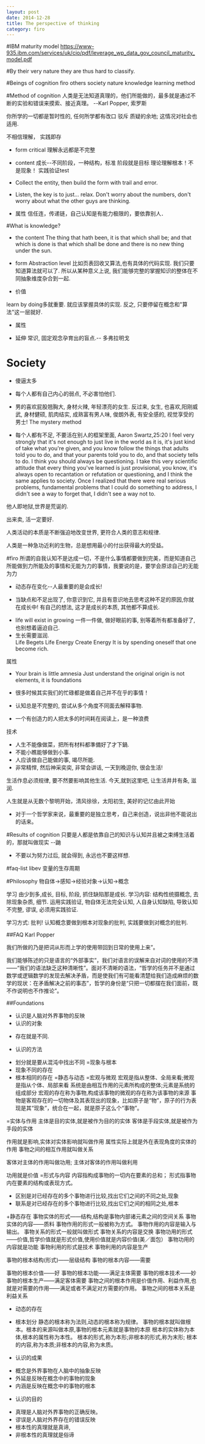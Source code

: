 ```yaml
---
layout: post
date: 2014-12-28
title: The perspective of thinking
category: firo
---
```


#IBM maturity model
https://www-935.ibm.com/services/uk/cio/pdf/leverage_wp_data_gov_council_maturity_model.pdf

#By their very nature they are thus hard to classify.

#Beings of cognition
firo others society nature knowledge
learning method

#Method of cognition
人类是无法知道真理的，他们所能做的，最多就是通过不断的实验和错误来摸索、接近真理。 --Karl Popper, 索罗斯 

你所学的一切都是暂时性的,  任何所学都有改口 驳斥 质疑的余地; 这情况对社会也适用. 

不相信理解， 实践即存

* form
critical
理解永远都是不完整

* content
成长--不同阶段，一种结构，标准
阶段就是目标
理论理解根本！不是现象！
实践验证test
+ Collect the entity, then build the form with trail and error. 

+ Listen, the key is to just... relax. Don't worry about the numbers, don't worry about what the other guys are thinking. 
* 属性
信任连，传递链，自己认知是有能力极限的，要依靠别人． 

#What is knowledge?
* the content
The thing that hath been, it is that which shall be; and that which is done 
is that which shall be done and there is no new thing under the sun.

* form 
Abstraction level
比如页表回收又算法,也有具体的代码实现. 我们只要知道算法就可以了.
所以从某种意义上说, 我们能够完整的掌握知识的整体在不同抽象维度杂合到一起.

* 价值

 learn by doing多就重要. 就应该掌握具体的实现.
反之, 只要停留在概念和"算法"这一层就好.

* 属性
+ 延伸 
常识, 固定观念孕育出的盲点.-- 多弗拉明戈 

# Society
+ 傻逼太多
* 每个人都有自己内心的弱点, 不必害怕他们.

* 男的喜欢屁股翘胸大, 身材火辣, 年轻漂亮的女生. 反过来, 女生, 也喜欢,阳刚威武, 身材健硕, 肌肉结实, 成熟富有男人味, 俊朗外表, 有安全感的, 视觉享受的男士!
The mystery method

* 每个人都有不足, 不要活在别人的框架里面, Aaron Swartz,25:20
I feel very strongly that it's not enough to just live in 
the world as it is, it's just kind of take what you're given,
and you know follow the things that adults told you to do,
and that your parents told you to do, and that society tells to do.
I think you should always be questioning.
I take this very scientific attitude that every thing you've 
learned  is just provisional, you know, it's always open to
recantation or refutation or questioning, and I think  the same applies to
society. Once I realized that there were real serious problems,
fundamental problems that I could do something to address, 
I didn't see a way to forget that, I didn't see a way not to.

他人即地狱,世界是荒诞的.

出来卖, 活一定要好.

人类活动的本质是不断强迫地改变世界, 更符合人类的意志和规律.

人类是一种急功近利的生物，总是想用最小的付出获得最大的受益。 


#firo
所谓的自我认知不是达成一切，不是什么事情都要做到完美，而是知道自己所能做到力所能及的事情和无能为力的事情，我要说的是，要学会原谅自己的无能为力 

* 动态存在变化--人最重要的是会成长! 

* 当缺点和不足出现了, 你意识到它, 并且有意识地去思考这种不足的原因,你就在成长中! 有自己的想法, 这才是成长的本质, 其他都不算成长. 

+ life will exist in growing
一件一件做, 做好眼前的事, 别等着所有都准备好了, 也别想着逼迫自己. 
+ 生长需要滋润.  
Life Begets Life
Energy Create Energy
It is by spending oneself that one become rich. 

属性
* Your brain is little amnesia
Just understand the original
origin is not elements, it is foundations 

* 很多时候其实我们的忙碌都是做着自己并不在乎的事情！

* 认知总是不完整的, 尝试从多个角度不同面去解释事物.  

+ 一个有创造力的人把太多的时间耗在阅读上，是一种浪费 

技术
+ 人生不能像做菜，把所有材料都準備好了才下鍋.
+ 不能小瞧能够做到小事.
+ 人应该做自己能做的事, 竭尽所能.
+ 非常精悍, 然后神采奕奕, 非常会讲话, 一天到晚逗你, 很会生活! 

生活作息必须规律, 要不然要影响其他生活. 今天,就到这里吧, 让生活井井有条, 滋润.

人生就是从无数个黎明开始，清风徐徐，太阳初生, 美好的记忆由此开始

+ 对于一个哲学家来说，最重要的是独立思考，自己来创造，说出非他不能说出的话来。

#Results of cognition 
只要是人都是依靠自己的知识与认知并且被之束缚生活着的，那就叫做现实 --鼬

* 不要以为努力过后, 就会得到, 永远也不要这样想. 

#faq-list 
libev 变量的生存周期

#Philosophy
物自体->感知->经验对象->认知->概念

学习
由少到多,成长, 目标, 阶段, 抓住缺陷那是成长.
学习内容:
结构性统摄概念, 去除现象杂质, 细节. 
运用实践验证, 物自体无法完全认知, 人自身认知缺陷, 导致认知不完整, 谬误, 必须用实践验证.

学习方式:
批判! 认知概念要做到根本对现象的批判, 实践要做到对概念的批判.


##FAQ
Karl Popper

我们所做的乃是把词从形而上学的使用带回到日常的使用上来”。

我们能够陈述的只是语言的“外部事实”，我们对语言的误解来自对词的使用的不清——“我们的语法缺乏这种清晰性”。面对不清晰的语法，“哲学的任务并不是通过数学或逻辑数学的发现去解决矛盾，而是使我们有可能看清楚给我们造成麻烦的数学的现状：在矛盾解决之前的事态”，哲学的身份是“只把一切都摆在我们面前，既不作说明也不作推论”。

##Foundations
+ 认识是人脑对外界事物的反映
+ 认识的对象
* 存在就是不同.

+ 认识的方法
* 划分就是要从混沌中找出不同
=现象与根本
* 现象不同的存在
* 根本相同的存在
=静态与动态
=宏观与微观
宏观是指从整体、全局来看;微观是指从个体、局部来看
系统是由相互作用的元素所构成的整体;元素是系统的组成部分
宏观的存在称为事物,构成该事物的微观的存在称为该事物的来源
事物是客观存在的一切物体及其表现出的现象，比如原子是“物”，原子的行为表现是其“现象”，统合在一起，就是原子这么个“事物”。

=实体与作用
主体是目的实体,就是被作为目的的实体
客体是手段实体,就是被作为手段的实体

作用就是影响,实体对实体影响就叫做作用
属性实际上就是外在表现角度的实体的作用
事物之间的相互作用就叫做关系

客体对主体的作用叫做功用; 主体对客体的作用叫做利用

功用就是价值
=形式与内容
内容指构成事物的一切内在要素的总和；
形式指事物内在要素的结构或表现方式。

* 区别是对已经存在的多个事物进行比较,找出它们之间的不同之处,现象
* 联系是对已经存在的多个事物进行比较,找出它们之间的相同之处,根本

+静态存在
事物实体的形式——结构,结构是事物内部诸元素之间的空间关系
事物实体的内容——质料
事物作用的形式一般被称为方式。
事物作用的内容是输入与输出。
事物关系的形式一般就叫做形式
事物关系的内容是交换
事物功用的形式——价值,哲学价值就是形式价值,使用价值就是内容价值(美／面包）
事物功用的内容就是功能
事物利用的形式是技术
事物利用的内容是生产

事物的根本结构(形式)——层级结构
事物的根本内容——需要

事物的根本价值——好
事物的根本功能——满足主体需要
事物的根本技术——妙
事物的根本生产——满足客体需要
事物之间的根本作用是价值作用、利益作用,也就是对需要的作用——满足或者不满足对方需要的作用。
事物之间的根本关系是利益关系

+ 动态的存在


+ 根本划分
静态的根本称为法则,动态的根本称为规律。
事物的根本就叫做根本。根本的来源叫做本原,事物的根本元素就是事物的本原
根本的实体称为本体,根本的属性称为本性。
根本的形式,称为本形;非根本的形式,称为末形;
根本的内容,称为本质;非根本的内容,称为末质。

+ 认识的成果
* 概念是外界事物在人脑中的抽象反映
* 外延是反映在概念中的事物的现象
* 内涵是反映在概念中的事物的根本

+ 认识的目的
* 真理是人脑对外界事物的正确反映。
* 谬误是人脑对外界存在的错误反映
* 根本性的真理就是真谛,
* 非根本性的真理就是俗谛
 
